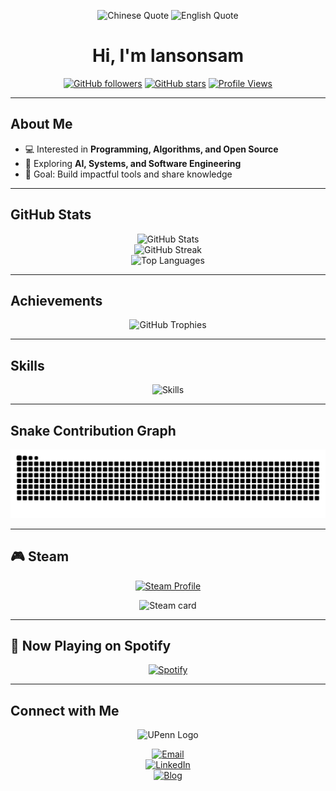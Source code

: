 <div align="center">

<!-- 双语语录 -->
![Chinese Quote](https://readme-han.vercel.app/api?lang=zh&type=horizontal&theme=dark)
![English Quote](https://quotes-github-readme.vercel.app/api?type=horizontal&theme=dark)

# Hi, I'm **lansonsam**

[![GitHub followers](https://img.shields.io/github/followers/lansonsam?style=for-the-badge&logo=github&label=Followers)](https://github.com/lansonsam?tab=followers)
[![GitHub stars](https://img.shields.io/github/stars/lansonsam?affiliations=OWNER%2CCOLLABORATOR&style=for-the-badge&logo=github&label=Stars)](https://github.com/lansonsam?tab=repositories)
[![Profile Views](https://komarev.com/ghpvc/?username=lansonsam&color=blue&style=for-the-badge)](https://github.com/lansonsam)

</div>


---

## About Me  
- 💻 Interested in **Programming, Algorithms, and Open Source**  
- 🌱 Exploring **AI, Systems, and Software Engineering**  
- 🎯 Goal: Build impactful tools and share knowledge  

---

## GitHub Stats  

<div align="center">

![GitHub Stats](https://github-readme-stats.vercel.app/api?username=lansonsam&show_icons=true&theme=tokyonight&hide_border=true&count_private=true)  
![GitHub Streak](https://streak-stats.demolab.com?user=lansonsam&theme=tokyonight&hide_border=true)  
![Top Languages](https://github-readme-stats.vercel.app/api/top-langs/?username=lansonsam&theme=tokyonight&hide_border=true&layout=compact&langs_count=8)  

</div>

---

## Achievements  

<div align="center">

![GitHub Trophies](https://github-profile-trophy.vercel.app/?username=lansonsam&theme=tokyonight&no-frame=true&row=1&column=6)  

</div>

---

## Skills  

<div align="center">

![Skills](https://skillicons.dev/icons?i=py,cpp,cs,java,html,css,js,ts,sqlite,matlab,latex,md,git,linux)

</div>

---

## Snake Contribution Graph  

<div align="center">

![Snake animation](https://raw.githubusercontent.com/lansonsam/lansonsam/output/github-snake.svg)

</div>

---

## 🎮 Steam  

<div align="center">

[![Steam Profile](https://img.shields.io/badge/Steam-Profile-000?style=for-the-badge&logo=steam)](https://steamcommunity.com/id/your_steam_id)

<!-- Steam 统计卡片 (需要第三方服务比如 anuraghazra 或外部 API) -->
![Steam card](https://steam-stat.vercel.app/api?profileName=your_steam_id)

</div>

---

## 🎵 Now Playing on Spotify  

<div align="center">

[![Spotify](https://novatorem.vercel.app/api/spotify)](https://open.spotify.com/user/your_spotify_id)

</div>

---

## Connect with Me  

<div align="center">

<img src="https://upload.wikimedia.org/wikipedia/en/5/57/University_of_Pennsylvania_shield.svg" alt="UPenn Logo" width="80"/>

[![Email](https://img.shields.io/badge/Email-UPenn-red?style=for-the-badge&logo=gmail)](mailto:your_upenn_email@upenn.edu)  
[![LinkedIn](https://img.shields.io/badge/LinkedIn-Profile-blue?style=for-the-badge&logo=linkedin)](https://linkedin.com/in/your-profile)  
[![Blog](https://img.shields.io/badge/Blog-Visit-orange?style=for-the-badge&logo=google-chrome)](https://your-blog-link.com)

</div>
